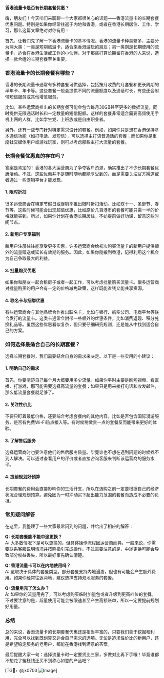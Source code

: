 **香港流量卡是否有长期套餐优惠？**

嗨，朋友们！今天咱们来聊聊一个大家都很关心的话题——香港流量卡的长期套餐优惠问题。特别是如果你经常往返于内地和香港，或者在香港长期居住、工作、学习，那么这篇文章绝对对你有用！

首先，让我们先了解一下香港流量卡的基本情况。香港的流量卡种类繁多，主要分为两大类：一类是短期旅游卡，适合来香港游玩的朋友；另一类则是长期使用的流量卡，适合在香港生活或工作的小伙伴。对于那些打算长期留在香港的人来说，选择一款合适的长期套餐至关重要。

### **香港流量卡的长期套餐有哪些？**

香港的长期流量卡通常有多种套餐可供选择，包括按月收费的月套餐和更长周期的半年卡、年卡等。这些套餐一般会提供不同的流量额度以及通话时长，有些还会附带短信服务或其他增值服务。

比如，某些运营商推出的长期套餐可能会包含每月30GB甚至更多的数据流量，同时提供无限通话时长和一定数量的短信配额。这样的套餐非常适合需要高频使用手机上网的人群，比如学生党、上班族或是自由职业者。

另外，还有一些专门针对特定需求设计的套餐。例如，如果你只是想在香港保持基本通信功能（如打电话、发短信），可以选择主打语音通话的套餐；而如果你是重度社交媒体用户或游戏玩家，则可以考虑那些主打大流量的套餐。

### **长期套餐优惠真的存在吗？**

答案是肯定的！香港的各大运营商为了争夺客户资源，确实推出了不少长期套餐优惠活动。不过，这些优惠并不是随时随地都能享受到的，而是需要关注官方渠道或者通过一些促销平台才能发现。

#### **1. 限时折扣**
很多运营商会在特定节假日或促销季推出限时折扣活动。比如双十一、圣诞节、春节等，这些时候可能会出现超值优惠，比如原价几百港币的套餐可能只需一半的价格就能买到。所以，如果你计划在香港长期居住，不妨提前做好功课，留意这些时间节点。

#### **2. 新用户专享福利**
新用户注册往往能享受更多实惠。许多运营商会给初次购买流量卡的新用户提供额外的流量赠送或延长有效期的服务。因此，如果你刚搬到香港，记得利用这个机会为自己争取最大的利益。

#### **3. 批量购买优惠**
如果你和朋友一起合租房子或者一起工作，可以考虑批量购买流量卡。很多运营商对批量购买的用户会有一定的价格减免政策，这样既能省钱又能共享资源。

#### **4. 联名卡与捆绑优惠**
有些运营商会与其他品牌合作推出联名卡，比如与银行、航空公司、电商平台等联合发行的流量卡。这类卡通常会附带一些额外的优惠条件，比如消费返现、积分兑换礼品等。虽然这些优惠看似复杂，但只要仔细研究规则，还是能从中找到适合自己的方案。

### **如何选择最适合自己的长期套餐？**

选择长期套餐时，我们需要结合自身的需求来决定。以下是一些实用的小建议：

#### **1. 明确自己的需求**
首先，你要清楚自己每个月大概要用多少流量。如果你平时主要是刷短视频、看直播、打游戏，那可能需要选择高流量的套餐；如果只是用来接打电话和收发邮件，那么低流量套餐就足够了。

#### **2. 关注性价比**
不要只盯着最低价格，还要综合考虑套餐内的其他内容。比如是否包含国际漫游服务、是否有免费Wi-Fi热点接入等。有时候稍微贵一点的套餐反而能带来更好的体验。

#### **3. 了解售后服务**
选择运营商时也要注意他们的售后服务质量。毕竟谁也不想在遇到问题的时候找不到人解决。可以通过查看用户的评价或者直接咨询客服来判断该运营商的服务水平。

#### **4. 提前规划好预算**
长期套餐的费用会直接影响你的生活开支，所以在选购之前一定要根据自己的经济状况合理规划预算。避免因为一时冲动买下超出能力范围的套餐而造成不必要的负担。

### **常见疑问解答**

在这里，我整理了一些大家最常问到的问题，并给出了相应的解答：

**Q: 长期套餐能不能中途更换？**  
A: 大多数情况下是可以更换的，但具体操作流程因运营商而异。一般来说，你需要联系客服说明情况并按照指引完成操作。不过需要注意的是，中途更换可能会导致部分权益丢失，所以最好事先确认清楚。

**Q: 香港流量卡可以在内地使用吗？**  
A: 这取决于具体的套餐类型。部分套餐支持内地漫游，但也有可能会产生额外费用。如果你经常往返两地，建议选择支持双地服务的套餐。

**Q: 流量用完了怎么办？**  
A: 如果你的流量用完了，可以考虑购买临时加量包或者升级到更高档位的套餐。不过要注意的是，超量使用可能会被限速甚至产生高额账单，所以一定要提前规划好用量。

### **总结**

总的来说，香港流量卡的长期套餐优惠还是相当丰富的，只要我们善于挖掘和利用，完全可以找到既划算又适合自己需求的选项。无论是追求性价比的新用户，还是希望稳定服务的老用户，都能在香港找到满意的答案。

最后提醒大家一句：选择流量卡时一定要货比三家，多做对比再下手哦！毕竟谁都不想花了冤枉钱还买不到称心如意的产品吧？

[TG💪+ @jx0703 ![Image](https://github.com/user-attachments/assets/dbca1d08-cadb-493c-b0ec-ad6f7a83f270)]